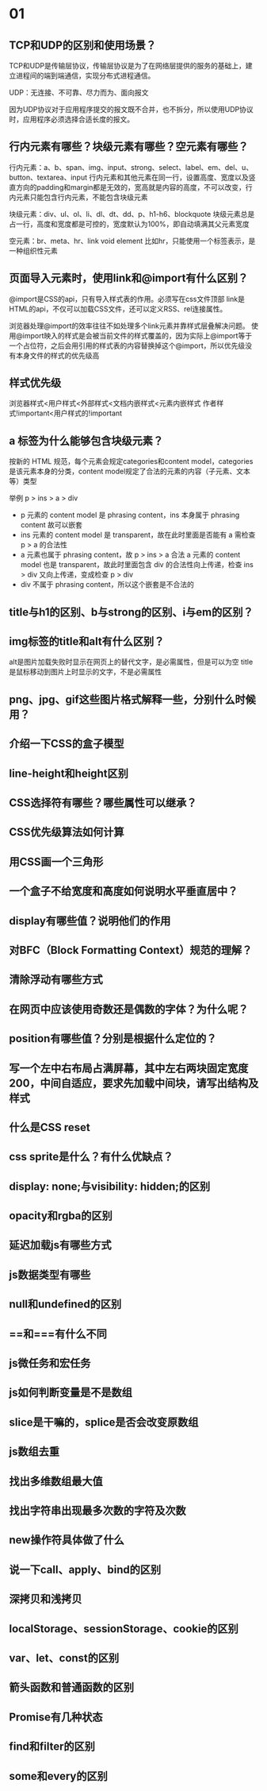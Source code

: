 # 01

## TCP和UDP的区别和使用场景？

TCP和UDP是传输层协议，传输层协议是为了在网络层提供的服务的基础上，建立进程间的端到端通信，实现分布式进程通信。

UDP：无连接、不可靠、尽力而为、面向报文

因为UDP协议对于应用程序提交的报文既不合并，也不拆分，所以使用UDP协议时，应用程序必须选择合适长度的报文。

## 行内元素有哪些？块级元素有哪些？空元素有哪些？

行内元素：a、b、span、img、input、strong、select、label、em、del、u、button、textarea、input
行内元素和其他元素在同一行，设置高度、宽度以及竖直方向的padding和margin都是无效的，宽高就是内容的高度，不可以改变，行内元素只能包含行内元素，不能包含块级元素

块级元素：div、ul、ol、li、dl、dt、dd、p、h1-h6、blockquote 块级元素总是占一行，高度和宽度都是可控的，宽度默认为100%，即自动填满其父元素宽度

空元素：br、meta、hr、link void element 比如hr，只能使用一个标签表示，是一种组织性元素

## 页面导入元素时，使用link和@import有什么区别？

@import是CSS的api，只有导入样式表的作用。必须写在css文件顶部 link是HTML的api，不仅可以加载CSS文件，还可以定义RSS、rel连接属性。

浏览器处理@import的效率往往不如处理多个link元素并靠样式层叠解决问题。
使用@import映入的样式是会被当前文件的样式覆盖的，因为实际上@import等于一个占位符，之后会用引用的样式表的内容替换掉这个@import，所以优先级没有本身文件的样式的优先级高

## 样式优先级

浏览器样式<用户样式<外部样式<文档内嵌样式<元素内嵌样式 作者样式!important<用户样式的!important

## a 标签为什么能够包含块级元素？

按新的 HTML 规范，每个元素会规定categories和content model，categories是该元素本身的分类，content model规定了合法的元素的内容（子元素、文本等）类型

举例 p > ins > a > div

* p 元素的 content model 是 phrasing content，ins 本身属于 phrasing content 故可以嵌套
* ins 元素的 content model 是 transparent，故在此时里面是否能有 a 需检查 p > a 的合法性
* a 元素也属于 phrasing content，故 p > ins > a 合法 a 元素的 content model 也是 transparent，故此时里面包含 div 的合法性向上传递，检查 ins > div
  又向上传递，变成检查 p > div
* div 不属于 phrasing content，所以这个嵌套是不合法的

## title与h1的区别、b与strong的区别、i与em的区别？

## img标签的title和alt有什么区别？

alt是图片加载失败时显示在网页上的替代文字，是必需属性，但是可以为空
title是鼠标移动到图片上时显示的文字，不是必需属性

## png、jpg、gif这些图片格式解释一些，分别什么时候用？

## 介绍一下CSS的盒子模型

## line-height和height区别

## CSS选择符有哪些？哪些属性可以继承？

## CSS优先级算法如何计算

## 用CSS画一个三角形

## 一个盒子不给宽度和高度如何说明水平垂直居中？

## display有哪些值？说明他们的作用

## 对BFC（Block Formatting Context）规范的理解？

## 清除浮动有哪些方式

## 在网页中应该使用奇数还是偶数的字体？为什么呢？

## position有哪些值？分别是根据什么定位的？

## 写一个左中右布局占满屏幕，其中左右两块固定宽度200，中间自适应，要求先加载中间块，请写出结构及样式

## 什么是CSS reset

## css sprite是什么？有什么优缺点？

## display: none;与visibility: hidden;的区别

## opacity和rgba的区别

## 延迟加载js有哪些方式

## js数据类型有哪些

## null和undefined的区别

## ==和===有什么不同

## js微任务和宏任务

## js如何判断变量是不是数组

## slice是干嘛的，splice是否会改变原数组

## js数组去重

## 找出多维数组最大值

## 找出字符串出现最多次数的字符及次数

## new操作符具体做了什么

## 说一下call、apply、bind的区别

## 深拷贝和浅拷贝

## localStorage、sessionStorage、cookie的区别

## var、let、const的区别

## 箭头函数和普通函数的区别

## Promise有几种状态

## find和filter的区别

## some和every的区别
